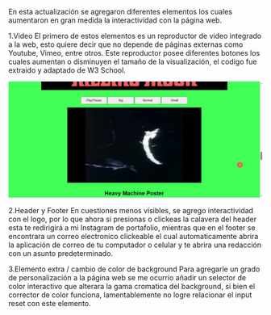 En esta actualización se agregaron diferentes elementos los cuales aumentaron en gran medida la interactividad con la página web.

1.Video
El primero de estos elementos es un reproductor de video integrado a la web, esto quiere decir que no depende de páginas externas como Youtube, Vimeo, entre otros. Este reproductor
posee diferentes botones los cuales aumentan o disminuyen el tamaño de la visualización, el codigo fue extraido y adaptado de W3 School.

![imagen](./screenshots2.jpg)

2.Header y Footer
En cuestiones menos visibles, se agrego interactividad con el logo, por lo que ahora si presionas o clickeas la calavera del header esta te redirigirá a mi Instagram de portafolio,
mientras que en el footer se encontrara un correo electronico clickeable el cual automaticamente abrira la aplicación de correo de tu computador o celular y te abrira una redacción
con un asunto predeterminado.

3.Elemento extra / cambio de color de background
Para agregarle un grado de personalización a la página web se me ocurrio añadir un selector de color interactivo que alterara la gama cromatica del background, si bien el corrector de
color funciona, lamentablemente no logre relacionar el input reset con este elemento.


